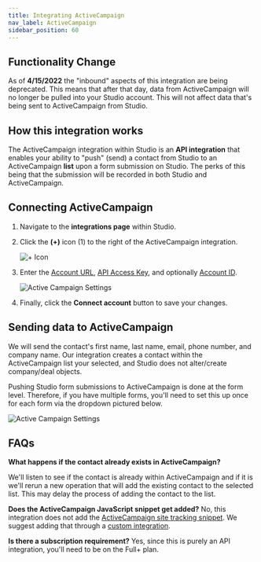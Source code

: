 ```yaml
---
title: Integrating ActiveCampaign
nav_label: ActiveCampaign
sidebar_position: 60
---
```


## Functionality Change

As of **4/15/2022** the "inbound" aspects of this integration are being deprecated. This means that after that day, data
from ActiveCampaign will no longer be pulled into your Studio account. This will not affect data that's being sent to
ActiveCampaign from Studio.

## How this integration works

The ActiveCampaign integration within Studio is an **API integration** that enables your ability to "push" (send) a
contact from Studio to an ActiveCampaign **list** upon a form submission on Studio. The perks of this being that the
submission will be recorded in both Studio and ActiveCampaign.

## Connecting ActiveCampaign

1. Navigate to the **integrations page** within Studio.
2. Click the **(+)** icon (1) to the right of the ActiveCampaign integration.

   ![+ Icon](/assets/studio/integrations.png)

3. Enter the [Account URL](https://help.activecampaign.com/hc/en-us/articles/207317590-Getting-started-with-the-API#how-to-obtain-your-activecampaign-api-url-and-key), [API Access Key](https://help.activecampaign.com/hc/en-us/articles/207317590-Getting-started-with-the-API#how-to-obtain-your-activecampaign-api-url-and-key), and optionally [Account ID](https://help.activecampaign.com/hc/en-us/articles/221870808-Setting-up-Event-Tracking-with-our-API-wrapper).

   ![Active Campaign Settings](/assets/studio/activecampaignsettings.png)

4. Finally, click the **Connect account** button to save your changes.

## Sending data to ActiveCampaign

We will send the contact's first name, last name, email, phone number, and company name. Our integration creates a
contact within the ActiveCampaign list your selected, and Studio does not alter/create company/deal objects.

Pushing Studio form submissions to ActiveCampaign is done at the form level. Therefore, if you have multiple forms,
you'll need to set this up once for each form via the dropdown pictured below.

![Active Campaign Settings](/assets/studio/form_settings.png)

## FAQs

**What happens if the contact already exists in ActiveCampaign?**

We'll listen to see if the contact is already within ActiveCampaign and if it is we'll rerun a new operation that will
add the existing contact to the selected list. This may delay the process of adding the contact to the list.

**Does the ActiveCampaign JavaScript snippet get added?**
No, this integration does not add
the [ActiveCampaign site tracking snippet](https://help.activecampaign.com/hc/en-us/articles/221542267-An-overview-of-Site-Tracking).
We suggest adding that through a [custom integration](/docs/studio/Integrations/Adding-HTML-CSS-or-JavaScript-to-all-your-pages).

**Is there a subscription requirement?**
Yes, since this is purely an API integration, you'll need to be on the Full+ plan.

